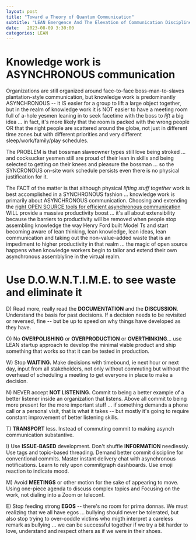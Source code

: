 ```yaml
---
layout: post
title: "Toward a Theory of Quantum Communication"
subtitle: "LEAN Emergence And The Elevation of Communication Discipline"
date:   2023-08-09 3:30:00
categories: LEAN
---
```



# Knowledge work is ASYNCHRONOUS communication

Organizations are still organized around face-to-face boss-man-to-slaves plantation-style communication, but knowledge work is predominantly ASYNCHRONOUS -- it IS easier for a group to lift a large object together, but in the realm of knowledge work it is NOT easier to have a meeting room full of a-hole yesmen leaning in to seek facetime with the boss to *lift* a big idea ... in fact, it's more likely that the room is packed with the wrong people OR that the right people are scattered around the globe, not just in different time zones but with different priorities and very different sleep/work/family/play schedules.

The PROBLEM is that bossman slaveowner types still love being stroked ... and cocksucker yesmen still are proud of their lean in skills and being selected to getting on their knees and pleasure the bossman ... so the SYNCRONOUS on-site work schedule persists even there is no physical justification for it.

The FACT of the matter is that although physical *lifting stuff together* work is best accomplished in a SYNCHRONOUS fashion ... knowledge work is primarily about ASYNCHRONOUS communication. Choosing and extending the [right OPEN SOURCE tools for efficient asynchronous communication](https://zulip.com/why-zulip/) WILL provide a massive productivity boost ... it's all about extensibility because the barriers to productivity will be removed when people stop assembling knowledge the way Henry Ford built Model Ts and start becoming aware of lean thinking, lean knowledge, lean ideas, lean communication and taking out the non-value-added waste that is an impediment to higher productivity in that realm ... the magic of open source happens when knowledge workers begin to tailor and extend their own asynchronous assemblyline in the virtual realm.

# Use D.O.W.N.T.I.M.E. to see waste and eliminate it

D) Read more, really read the **DOCUMENTATION** and the **DISCUSSION**. Understand the basis for past decisions. If a decision needs to be revisited or reversed, fine -- but be up to speed on why things have developed as they have.

O) No **OVERPOLISHING** or **OVERPRODUCTION** or **OVERTHINKING**... use LEAN startup approach to develop the minimal viable product and ship something that works so that it can be tested in production.

W) Stop **WAITING.** Make decisions with timebound, ie next hour or next day, input from all stakeholders, not only without commuting but without the overhead of scheduling a meeting to get everyone in place to make a decision.

N) NEVER accept **NOT LISTENING.** Commit to being a better example of a better listener inside an organization that listens. Above all commit to being more present for the more important stuff ... if something demands a phone call or a personal visit, that is what it takes -- but mostly it's going to require constant improvement of better listening skills.

T) **TRANSPORT** less. Instead of commuting commit to making asynch communication substantive.  

I) Use **ISSUE-BASED** development. Don't shuffle **INFORMATION** needlessly. Use tags and topic-based threading. Demand better commit discipline for conventional commits. Master instant delivery chat with asynchronous notifications. Learn to rely upon commitgraph dashboards. Use emoji reaction to indicate mood. 

M) Avoid **MEETINGS** or other motion for the sake of appearing to move. Using one-piece agenda to discuss complex topics and Focusing on the work, not dialing into a Zoom or teleconf.

E) Stop feeding strong **EGOS** -- there's no room for prima donnas. We must realizing that we all have egos ... bullying should never be tolerated, but also stop trying to over-coddle victims who migth interpret a careless remark as bullying ... we can be successful together if we try a bit harder to love, understand and respect others as if we were in their shoes. 


